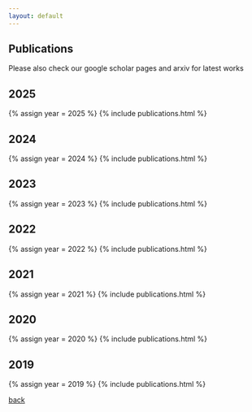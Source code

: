 ```yaml
---
layout: default
---
```


## Publications

Please also check our google scholar pages and arxiv for latest works

## 2025
{% assign year = 2025 %}
{% include publications.html %}

## 2024
{% assign year = 2024 %}
{% include publications.html %}

## 2023
{% assign year = 2023 %}
{% include publications.html %}

## 2022
{% assign year = 2022 %}
{% include publications.html %}

## 2021
{% assign year = 2021 %}
{% include publications.html %}

## 2020
{% assign year = 2020 %}
{% include publications.html %}

## 2019
{% assign year = 2019 %}
{% include publications.html %}


[back](/index.html)
